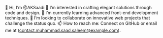 👋 Hi, I’m @AKSaadi
👀 I’m interested in crafting elegant solutions through code and design.
🌱 I’m currently learning advanced front-end development techniques.
💞️ I’m looking to collaborate on innovative web projects that challenge the status quo.
📫 How to reach me: Connect on GitHub or email me at (contact.muhammad.saad.saleem@example.com).

